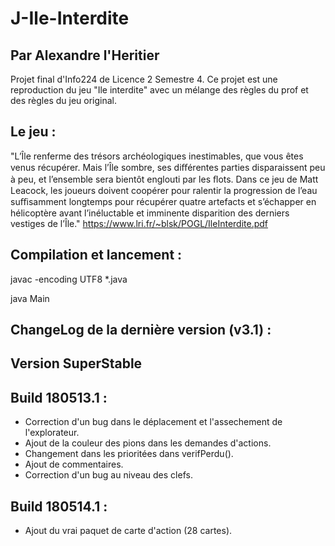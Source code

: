 # J-Ile-Interdite
## Par Alexandre l'Heritier
Projet final d'Info224 de Licence 2 Semestre 4.
Ce projet est une reproduction du jeu "Ile interdite" avec un mélange des règles du prof et des règles du jeu original.

## Le jeu :
"L’Île renferme des trésors archéologiques inestimables, que vous êtes venus récupérer. Mais l’Île sombre, ses diﬀérentes parties disparaissent peu à peu, et l’ensemble sera bientôt englouti par les ﬂots. Dans ce jeu de Matt Leacock, les joueurs doivent coopérer pour ralentir la progression de l’eau suﬃsamment longtemps pour récupérer quatre artefacts et s’échapper en hélicoptère avant l’inéluctable et imminente disparition des derniers vestiges de l’Île."
https://www.lri.fr/~blsk/POGL/IleInterdite.pdf

## Compilation et lancement :
javac -encoding UTF8 *.java

java Main

## ChangeLog de la dernière version (v3.1) : 
## Version SuperStable
## Build 180513.1 :
- Correction d'un bug dans le déplacement et l'assechement de l'explorateur.
- Ajout de la couleur des pions dans les demandes d'actions.
- Changement dans les prioritées dans verifPerdu().
- Ajout de commentaires.
- Correction d'un bug au niveau des clefs.

## Build 180514.1 :
- Ajout du vrai paquet de carte d'action (28 cartes).
